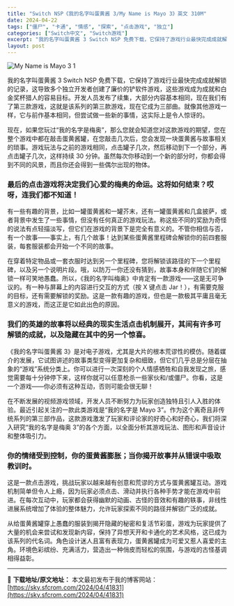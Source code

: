 ```yaml
---
title: "Switch NSP《我的名字叫蛋黄酱 3/My Name is Mayo 3》英文 310M"
date: 2024-04-22
tags: ["僵尸", "卡通", "情感", "探索", "点击游戏", "独立"]
categories: ["Switch中文", "Switch游戏"]
excerpt: "我的名字叫蛋黄酱 3 Switch NSP 免费下载，它保持了游戏行业最快完成成就解锁的记录，这导致多个独立开发者创建了廉价的铲软件游戏，这些游戏成为成就和白金奖杯猎人的容易目标。开发人员发布了续集，大部分内容基本相同，现在我们有了第三款游戏，这就是该系列的第三款游戏，现在它成为三部曲。就像其他游戏&hellip;"
layout: post
---
```


<img class="aligncenter" src="https://sky.sfcrom.com/wp-content/uploads/2024/04/20240422092056-46dfd.jpeg" alt="My Name is Mayo 3 1" />

我的名字叫蛋黄酱 3 Switch NSP 免费下载，它保持了游戏行业最快完成成就解锁的记录，这导致多个独立开发者创建了廉价的铲软件游戏，这些游戏成为成就和白金奖杯猎人的容易目标。开发人员发布了续集，大部分内容基本相同，现在我们有了第三款游戏，这就是该系列的第三款游戏，现在它成为三部曲。就像其他游戏一样，它与前作基本相同，但尝试做一些新的事情，这实际上是令人惊讶的。

<span>现在，如果您玩过“我的名字是梅奥”，那么您就会知道您对这款游戏的期望，您在整个游戏中都在敲击蛋黄酱罐，在您敲击几次后，您会发现一块蛋黄酱与故事相关的琐事。游戏玩法与之前的游戏相同，点击罐子几次，然后移动到下一个部分，再点击罐子几次，这样持续 30 分钟。虽然每次你移动到一个新的部分时，你都会得到不同的风景，而且你还会得到一些偶尔出现的物体。</span>
<h3><span>最后的点击游戏将决定我们心爱的梅奥的命运。这将如何结束？哎呀，连我们都不知道！</span></h3>
<span>有一些有趣的背景，比如一罐蛋黄酱和一罐芥末，还有一罐蛋黄酱和几盒披萨，或者背景中发生了一些事情，但没有任何真正的游戏玩法。称这些不同的奖励为奇怪的说法有点轻描淡写，但它们在游戏的背景下是完全有意义的。不管你相信与否，有一个故事——事实上，有几个故事！达到某些蛋黄酱里程碑会解锁你的前四套服装，每套服装都会开始一个不同的故事。</span>

<span>在穿着特定物品或一套衣服时达到另一个里程碑，您将解锁该路径的下一个里程碑，以及另一个说明片段。哦，以防万一你还没有猜到，故事本身和伴随它们的解锁一样可笑地愚蠢。所以，《我的名字叫梅奥》中肯定有一款游戏——这是无可争议的。有一种与屏幕上的内容进行交互的方式（按 X 键点击 Jar！），有需要克服的目标，还有需要解锁的奖励。这是一款有趣的游戏，但也是一款极其平庸且毫无意义的游戏，而这正是它如此出色的原因。</span>
<h3><span>我们的英雄的故事将以经典的现实生活点击机制展开，其间有许多可解锁的成就，以及隐藏在其中的另一个惊喜。</span></h3>
<span>《我的名字叫蛋黄酱 3》是对电子游戏，尤其是大片的根本荒谬性的模仿。随着媒介的发展，它试图讲述的故事类型变得更加复杂和细致，但它们几乎总是分层在抽象的“游戏”系统分类上。你可以进行一次深刻的个人情感牺牲和自我发现之旅，感觉需要每十分钟停下来，这样你就可以任意枪杀一些家伙和/或僵尸。你看，这是一个游戏——你必须有这种互动，否则可能会很无聊！</span>

<span>在不断发展的视频游戏领域，开发人员不断努力为玩家创造独特且引人入胜的体验。最近引起关注的一款此类游戏是“我的名字是 Mayo 3”。作为这个离奇且非传统系列的第三部作品，这款游戏激发了玩家和评论家的好奇心和好奇心，我们将深入研究“我的名字是梅奥 3”的各个方面，以全面分析其游戏玩法、图形和声音设计和整体吸引力。</span>
<h3><span>你的情绪受到控制，你的蛋黄酱膨胀；当你揭开故事并从错误中吸取教训时。</span></h3>
<span>这是一款点击游戏，挑战玩家以越来越有创意和荒谬的方式与蛋黄酱罐互动。游戏机制简单但令人上瘾，因为玩家必须点击、滑动并执行各种手势才能在游戏中前进。在每次互动中，玩家都会获得幽默的动画、古怪的音效和有趣的轶事，非线性进展系统增加了体验的整体魅力，允许玩家探索不同的路径并解锁广泛的成就。</span>

从给蛋黄酱罐穿上愚蠢的服装到揭开隐藏的秘密和复活节彩蛋，游戏为玩家提供了大量的机会来尝试和发现新内容，保持了异想天开和卡通化的艺术风格，这已成为该系列的代名词。角色设计迷人且富有表现力，蛋黄酱罐成为可爱又惹人喜爱的主角。环境色彩缤纷、充满活力，营造出一种俏皮而轻松的氛围，与游戏的古怪基调相得益彰。

---
📖 **下载地址/原文地址：** 本文最初发布于我的博客网站：[https://sky.sfcrom.com/2024/04/41831](https://sky.sfcrom.com/2024/04/41831)
